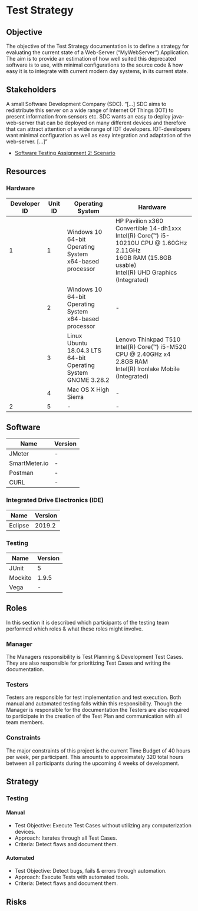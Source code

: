 # Test Strategy
## Objective
The objective of the Test Strategy documentation is to define a strategy for evaluating the current state of a Web-Server
(“MyWebServer”) Application. The aim is to provide an estimation of how well suited this deprecated software is to use,
with minimal configurations to the source code & how easy it is to integrate with current modern day systems, in its current state.

## Stakeholders
A small Software Development Company (SDC).
“[...] SDC aims to redistribute this server on a wide range of Internet Of Things (IOT) to present information from sensors etc. 
SDC wants an easy to deploy java-web-server that can be deployed on many different devices and therefore that can attract attention 
of a wide range of IOT developers. IOT-developers want minimal configuration as well as easy integration and adaptation of the 
web-server. [...]” 

- [Software Testing Assignment 2: Scenario](https://coursepress.lnu.se/kurs/mjukvarutestning/labs/a2/)

## Resources
### Hardware
| Developer ID | Unit ID | Operating System | Hardware |
|---|---|---|---|
| 1 | 1 | Windows 10<br>64-bit Operating System<br>x64-based processor | HP Pavilion x360 Convertible 14-dh1xxx<br>Intel(R) Core(™) i5-10210U CPU @ 1.60GHz 2.11GHz<br>16GB RAM (15.8GB usable)<br>Intel(R) UHD Graphics (Integrated) |
|   | 2 | Windows 10<br>64-bit Operating System<br>x64-based processor | - |
|   | 3 | Linux<br>Ubuntu 18.04.3 LTS<br>64-bit Operating System<br>GNOME 3.28.2 | Lenovo Thinkpad T510<br>Intel(R) Core(™) i5-M520 CPU @ 2.40GHz x4<br>2.8GB RAM<br>Intel(R) Ironlake Mobile (Integrated) |
|   | 4 | Mac OS X High Sierra | - |
| 2 | 5 | - | - |

## Software
| Name | Version |
|---|---|
| JMeter | - |
| SmartMeter.io | - |
| Postman | - |
| CURL | - |

### Integrated Drive Electronics (IDE)
| Name | Version |
|---|---|
| Eclipse | 2019.2 |

### Testing
| Name | Version |
|---|---|
| JUnit | 5 |
| Mockito | 1.9.5 |
| Vega | - |

## Roles
In this section it is described which participants of the testing team performed which roles & what these roles might involve.

### Manager
The Managers responsibility is Test Planning & Development Test Cases. They are also responsible for prioritizing Test Cases and writing the documentation.

### Testers
Testers are responsible for test implementation and test execution. Both manual and automated testing falls within this responsibility. Though the Manager is responsible for the documentation the Testers are also required to participate in the creation of the Test Plan and communication with all team members.

### Constraints
The major constraints of this project is the current Time Budget of 40 hours per week, per participant. This amounts to approximately 320 total hours between all participants during the upcoming 4 weeks of development.

## Strategy
### Testing
#### Manual
- Test Objective: Execute Test Cases without utilizing any computerization devices.
- Approach: Iterates through all Test Cases.
- Criteria: Detect flaws and document them.
#### Automated
- Test Objective: Detect bugs, fails & errors through automation.
- Approach: Execute Tests with automated tools.
- Criteria: Detect flaws and document them.

## Risks


